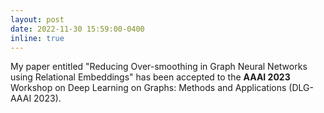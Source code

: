 ```yaml
---
layout: post
date: 2022-11-30 15:59:00-0400
inline: true
---
```


My paper entitled "Reducing Over-smoothing in Graph Neural Networks using Relational Embeddings" has been accepted to the **AAAI 2023** Workshop on Deep Learning on Graphs: Methods and Applications (DLG-AAAI 2023).
